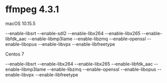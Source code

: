# ffmpeg 4.3.1


macOS 10.15.5 
 
--enable-libsrt --enable-sdl2 --enable-libx264  --enable-libx265  --enable-libfdk_aac --enable-libmp3lame --enable-libzmq  --enable-openssl  --enable-libopus  --enable-libvpx --enable-libfreetype 
 
Centos 7 
 
--enable-libsrt --enable-libx264  --enable-libx265  --enable-libfdk_aac --enable-libmp3lame --enable-libzmq  --enable-openssl  --enable-libopus  --enable-libvpx --enable-libfreetype 


